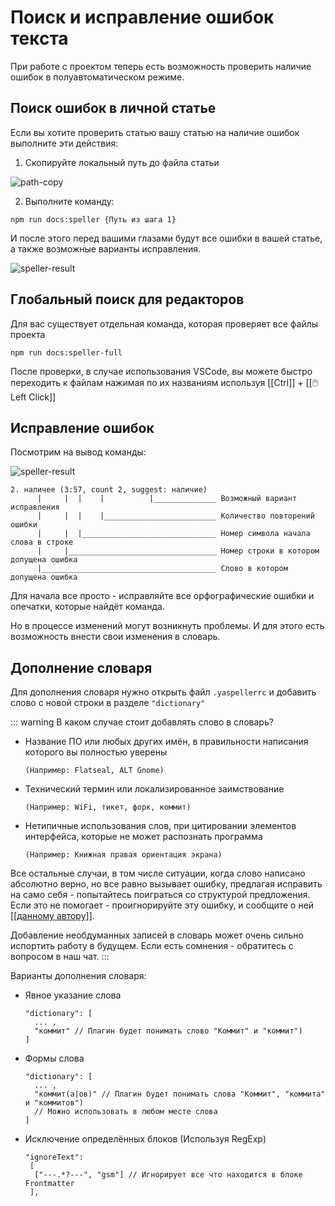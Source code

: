 # Поиск и исправление ошибок текста

При работе с проектом теперь есть возможность проверить наличие ошибок в полуавтоматическом режиме.

## Поиск ошибок в личной статье

Если вы хотите проверить статью вашу статью на наличие ошибок выполните эти действия:

1. Скопируйте локальный путь до файла статьи

![path-copy](/reference/test/speller/path-copy.png)

2. Выполните команду:

```shell
npm run docs:speller {Путь из шага 1}
```

И после этого перед вашими глазами будут все ошибки в вашей статье, а также возможные варианты исправления.

![speller-result](/reference/test/speller/speller-result.png)

## Глобальный поиск для редакторов

Для вас существует отдельная команда, которая проверяет все файлы проекта

```shell
npm run docs:speller-full
```

После проверки, в случае использования VSCode, вы можете быстро переходить к файлам нажимая по их названиям используя [[Ctrl]] + [[🖱️ Left Click]]

## Исправление ошибок

Посмотрим на вывод команды:

![speller-result](/reference/test/speller/speller-result.png)

```text
2. наличее (3:57, count 2, suggest: наличие)
      |     |  |    |          |______________ Возможный вариант исправления
      |     |  |    |_________________________ Количество повторений ошибки
      |     |  |______________________________ Номер символа начала слова в строке
      |     |_________________________________ Номер строки в котором допущена ошибка
      |_______________________________________ Слово в котором допущена ошибка
```

Для начала все просто - исправляйте все орфографические ошибки и опечатки, которые найдёт команда.

Но в процессе изменений могут возникнуть проблемы. И для этого есть возможность внести свои изменения в словарь.

## Дополнение словаря

Для дополнения словаря нужно открыть файл `.yaspellerrc` и добавить слово с новой строки в разделе `"dictionary"`

::: warning В каком случае стоит добавлять слово в словарь?

- Название ПО или любых других имён, в правильности написания которого вы полностью уверены

  `(Например: Flatseal, ALT Gnome)`

- Технический термин или локализированное заимствование

  `(Например: WiFi, тикет, форк, коммит)`

- Нетипичные использования слов, при цитировании элементов интерфейса, которые не может распознать программа

  `(Например: Книжная правая ориентация экрана)`

Все остальные случаи, в том числе ситуации, когда слово написано абсолютно верно, но все равно вызывает ошибку, предлагая исправить на само себя - попытайтесь поиграться со структурой предложения. Если это не помогает - проигнорируйте эту ошибку, и сообщите о ней [[[данному автору]]](https://t.me/amper_unlisted).

Добавление необдуманных записей в словарь может очень сильно испортить работу в будущем. Если есть сомнения - обратитесь с вопросом в наш чат.
:::

Варианты дополнения словаря:

- Явное указание слова

  ```
  "dictionary": [
    ... ,
    "коммит" // Плагин будет понимать слово "Коммит" и "коммит")
  ]
  ```

- Формы слова
  ```
  "dictionary": [
    ... ,
    "коммит(а|ов)" // Плагин будет понимать слова "Коммит", "коммита" и "коммитов")
    // Можно использовать в любом месте слова
  ]
  ```
- Исключение определённых блоков (Используя RegExp)
  ```
  "ignoreText":
   [
    ["---.*?---", "gsm"] // Игнорирует все что находится в блоке Frontmatter
   ],
  ```
